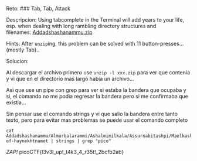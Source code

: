 Reto: ### Tab, Tab, Attack

Descripcion: Using tabcomplete in the Terminal will add years to your life, esp. when dealing with long rambling directory structures and filenames: [Addadshashanammu.zip](https://mercury.picoctf.net/static/9689f2b453ad5daeb73ca7534e4d1521/Addadshashanammu.zip)

Hints: After `unzip`ing, this problem can be solved with 11 button-presses...(mostly Tab)..

Solucion:

Al descargar el archivo primero use `unzip -l xxx.zip` para ver que contenia y vi que en el directorio mas largo habia un archivo...

Asi que use un pipe con grep para ver si estaba la bandera que ocupaba y si, el comando no me podia regresar la bandera pero si me confirmaba que existia...

Sin pensar use el comando strings y vi que salio la bandera entre tanto texto, pero para evitar mas problemas se puede usar el comando completo
```
cat Addadshashanammu/Almurbalarammi/Ashalmimilkala/Assurnabitashpi/Maelkashishi/Onnissiralis/Ularradallaku/fang-of-haynekhtnamet | strings | grep "pico"
```
*ZAP!* picoCTF{l3v3l_up!_t4k3_4_r35t!_2bcfb2ab}
